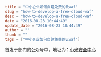 ```toml
title = "中小企业如何自建免费的云waf"
slug = "how-to-develop-a-free-cloud-waf"
desc = "how-to-develop-a-free-cloud-waf"
date = "2016-08-23 10:44:49"
update_date = "2016-08-23 10:44:49"
author = ""
thumb = ""
tags = ["中小企业如何自建免费的云waf"]
```

首发于部门的公众号中，地址为：[小米安全中心](http://mp.weixin.qq.com/s?__biz=MzI2NzI2OTExNA==&mid=2247483792&idx=1&sn=162692a4fe75230da84a68b144f344f7)